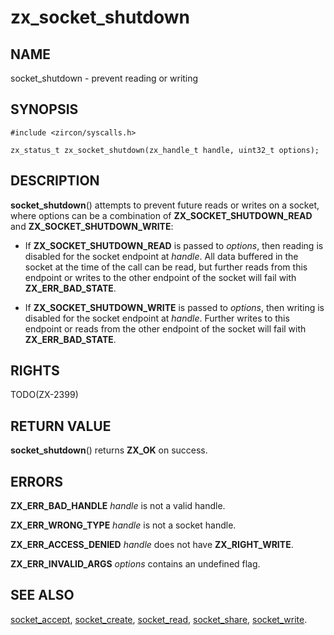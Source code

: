 # zx_socket_shutdown

## NAME

socket_shutdown - prevent reading or writing

## SYNOPSIS

```
#include <zircon/syscalls.h>

zx_status_t zx_socket_shutdown(zx_handle_t handle, uint32_t options);
```

## DESCRIPTION

**socket_shutdown**() attempts to prevent future reads or writes on a socket,
where options can be a combination of **ZX_SOCKET_SHUTDOWN_READ** and
**ZX_SOCKET_SHUTDOWN_WRITE**:

 * If **ZX_SOCKET_SHUTDOWN_READ** is passed to *options*, then reading is
   disabled for the socket endpoint at *handle*. All data buffered in the socket
   at the time of the call can be read, but further reads from this endpoint or
   writes to the other endpoint of the socket will fail with
   **ZX_ERR_BAD_STATE**.

 * If **ZX_SOCKET_SHUTDOWN_WRITE** is passed to *options*, then writing is
   disabled for the socket endpoint at *handle*. Further writes to this endpoint
   or reads from the other endpoint of the socket will fail with
   **ZX_ERR_BAD_STATE**.

## RIGHTS

TODO(ZX-2399)

## RETURN VALUE

**socket_shutdown**() returns **ZX_OK** on success.

## ERRORS

**ZX_ERR_BAD_HANDLE**  *handle* is not a valid handle.

**ZX_ERR_WRONG_TYPE**  *handle* is not a socket handle.

**ZX_ERR_ACCESS_DENIED**  *handle* does not have **ZX_RIGHT_WRITE**.

**ZX_ERR_INVALID_ARGS** *options* contains an undefined flag.

## SEE ALSO

[socket_accept](socket_accept.md),
[socket_create](socket_create.md),
[socket_read](socket_write.md),
[socket_share](socket_share.md),
[socket_write](socket_write.md).
